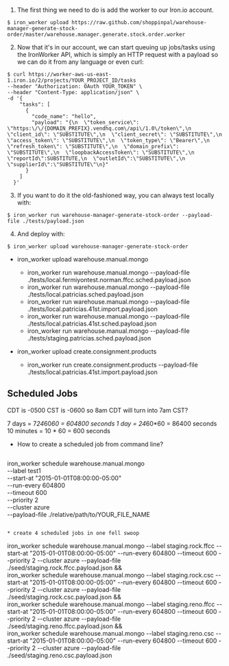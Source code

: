 1. The first thing we need to do is add the worker to our Iron.io account.

  ```
$ iron_worker upload https://raw.github.com/shoppinpal/warehouse-manager-generate-stock-order/master/warehouse.manager.generate.stock.order.worker
  ```

2. Now that it's in our account, we can start queuing up jobs/tasks using the IronWorker API, which is simply an HTTP request with a payload so we can do it from any language or even curl:

  ```
$ curl https://worker-aws-us-east-1.iron.io/2/projects/YOUR_PROJECT_ID/tasks
  --header "Authorization: OAuth YOUR_TOKEN" \
  --header "Content-Type: application/json" \
  -d '{
      "tasks": [
        {
          "code_name": "hello",
          "payload": "{\n  \"token_service\": \"https:\/\/{DOMAIN_PREFIX}.vendhq.com\/api\/1.0\/token\",\n  \"client_id\": \"SUBSTITUTE\",\n  \"client_secret\": \"SUBSTITUTE\",\n  \"access_token\": \"SUBSTITUTE\",\n  \"token_type\": \"Bearer\",\n  \"refresh_token\": \"SUBSTITUTE\",\n  \"domain_prefix\": \"SUBSTITUTE\",\n  \"loopbackAccessToken\": \"SUBSTITUTE\",\n  \"reportId\":SUBSTITUTE,\n  \"outletId\":\"SUBSTITUTE\",\n  \"supplierId\":\"SUBSTITUTE\"\n}"
        }
      ]
    }'
  ```
3. If you want to do it the old-fashioned way, you can always test locally with:
  ```
$ iron_worker run warehouse-manager-generate-stock-order --payload-file ./tests/payload.json
  ```
4. And deploy with:
  ```
$ iron_worker upload warehouse-manager-generate-stock-order
  ```

* iron_worker upload warehouse.manual.mongo
  * iron_worker run warehouse.manual.mongo --payload-file ./tests/local.fermiyontest.norman.ffcc.sched.payload.json
  * iron_worker run warehouse.manual.mongo --payload-file ./tests/local.patricias.sched.payload.json
  * iron_worker run warehouse.manual.mongo --payload-file ./tests/local.patricias.41st.import.payload.json
  * iron_worker run warehouse.manual.mongo --payload-file ./tests/local.patricias.41st.sched.payload.json
  * iron_worker run warehouse.manual.mongo --payload-file ./tests/staging.patricias.sched.payload.json

* iron_worker upload create.consignment.products
  * iron_worker run create.consignment.products --payload-file ./tests/local.patricias.41st.import.payload.json

## Scheduled Jobs

CDT is -0500
CST is -0600
so 8am CDT will turn into 7am CST?

7 days = 7*24*60*60 = 604800 seconds
1 day = 24*60*60 = 86400 seconds
10 minutes = 10 * 60 = 600 seconds

* How to create a scheduled job from command line?
  ```
iron_worker schedule warehouse.manual.mongo \
--label test1 \
--start-at "2015-01-01T08:00:00-05:00" \
--run-every 604800 \
--timeout 600 \
--priority 2 \
--cluster azure \
--payload-file ./relative/path/to/YOUR_FILE_NAME
  ```

* create 4 scheduled jobs in one fell swoop
  ```
iron_worker schedule warehouse.manual.mongo --label staging.rock.ffcc --start-at "2015-01-01T08:00:00-05:00" --run-every 604800 --timeout 600 --priority 2 --cluster azure --payload-file ./seed/staging.rock.ffcc.payload.json && \
iron_worker schedule warehouse.manual.mongo --label staging.rock.csc --start-at "2015-01-01T08:00:00-05:00" --run-every 604800 --timeout 600 --priority 2 --cluster azure --payload-file ./seed/staging.rock.csc.payload.json && \
iron_worker schedule warehouse.manual.mongo --label staging.reno.ffcc --start-at "2015-01-01T08:00:00-05:00" --run-every 604800 --timeout 600 --priority 2 --cluster azure --payload-file ./seed/staging.reno.ffcc.payload.json && \
iron_worker schedule warehouse.manual.mongo --label staging.reno.csc --start-at "2015-01-01T08:00:00-05:00" --run-every 604800 --timeout 600 --priority 2 --cluster azure --payload-file ./seed/staging.reno.csc.payload.json
  ```